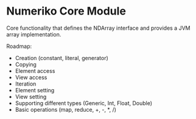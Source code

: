 # Numeriko Core Module

Core functionality that defines the NDArray interface and provides a JVM array implementation.

Roadmap:

- Creation (constant, literal, generator)
- Copying
- Element access
- View access
- Iteration
- Element setting
- View setting
- Supporting different types (Generic, Int, Float, Double)
- Basic operations (map, reduce, +, -, *, /)

```kotlin

```
